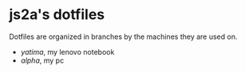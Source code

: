 # js2a's dotfiles

Dotfiles are organized in branches by the machines they are used on.

  - *yatima*, my lenovo notebook
  - *alpha*, my pc
